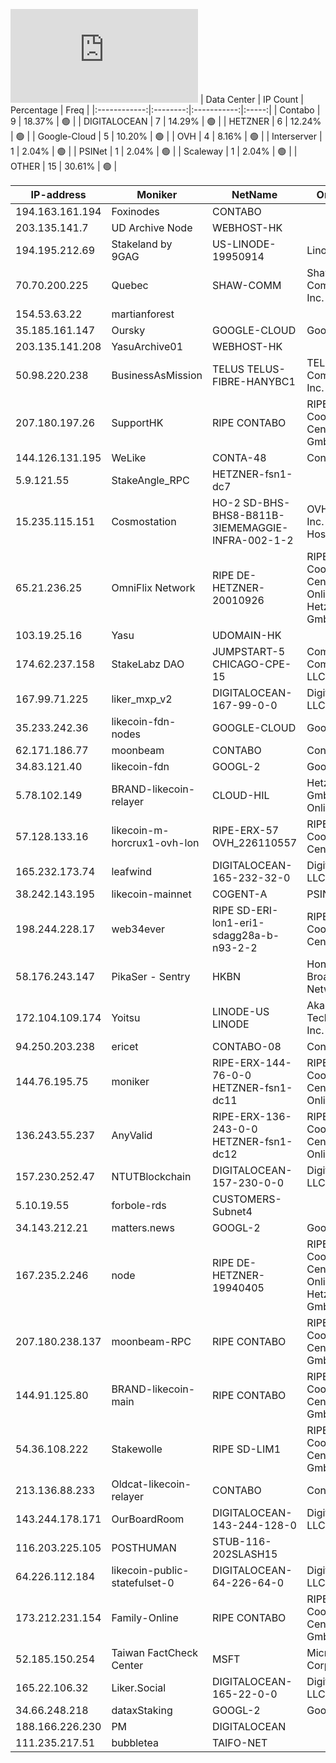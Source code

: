 ![Diagramm](https://github.com/obajay/StateSync-snapshots/blob/main/Projects/Likecoin/1/README.md)
| Data Center | IP Count | Percentage | Freq |
|:------------:|:--------:|:-----------:|:-----:|
| Contabo | 9 | 18.37% | 🟢 |
| DIGITALOCEAN | 7 | 14.29% | 🟢 |
| HETZNER | 6 | 12.24% | 🟢 |
| Google-Cloud | 5 | 10.20% | 🟢 |
| OVH | 4 | 8.16% | 🟢 |
| Interserver | 1 | 2.04% | 🟢 |
| PSINet | 1 | 2.04% | 🟢 |
| Scaleway | 1 | 2.04% | 🟢 |
| OTHER | 15 | 30.61% | 🟢 |

<!-- START_TABLE -->
| IP-address | Moniker | NetName | Organization |
|-------------|-------------|-------------|-------------|
| 194.163.161.194 | Foxinodes | CONTABO |  |
| 203.135.141.7 | UD Archive Node | WEBHOST-HK |  |
| 194.195.212.69 | Stakeland by 9GAG | US-LINODE-19950914 | Linode, LLC |
| 70.70.200.225 | Quebec | SHAW-COMM | Shaw Communications Inc. |
| 154.53.63.22 | martianforest |  |  |
| 35.185.161.147 | Oursky | GOOGLE-CLOUD | Google LLC |
| 203.135.141.208 | YasuArchive01 | WEBHOST-HK |  |
| 50.98.220.238 | BusinessAsMission | TELUS TELUS-FIBRE-HANYBC1 | TELUS Communications Inc. |
| 207.180.197.26 | SupportHK | RIPE CONTABO | RIPE Network Coordination Centre Contabo GmbH |
| 144.126.131.195 | WeLike | CONTA-48 | Contabo Inc. |
| 5.9.121.55 | StakeAngle_RPC | HETZNER-fsn1-dc7 |  |
| 15.235.115.151 | Cosmostation | HO-2 SD-BHS-BHS8-B811B-3IEMEMAGGIE-INFRA-002-1-2 | OVH Hosting, Inc. OVH Hosting, Inc. |
| 65.21.236.25 | OmniFlix Network | RIPE DE-HETZNER-20010926 | RIPE Network Coordination Centre Hetzner Online GmbH Hetzner Online GmbH |
| 103.19.25.16 | Yasu | UDOMAIN-HK |  |
| 174.62.237.158 | StakeLabz DAO | JUMPSTART-5 CHICAGO-CPE-15 | Comcast Cable Communications, LLC |
| 167.99.71.225 | liker_mxp_v2 | DIGITALOCEAN-167-99-0-0 | DigitalOcean, LLC |
| 35.233.242.36 | likecoin-fdn-nodes | GOOGLE-CLOUD | Google LLC |
| 62.171.186.77 | moonbeam | CONTABO | Contabo GmbH |
| 34.83.121.40 | likecoin-fdn | GOOGL-2 | Google LLC |
| 5.78.102.149 | BRAND-likecoin-relayer | CLOUD-HIL | Hetzner Online GmbH Hetzner Online GmbH |
| 57.128.133.16 | likecoin-m-horcrux1-ovh-lon | RIPE-ERX-57 OVH_226110557 | RIPE Network Coordination Centre OVH Ltd |
| 165.232.173.74 | leafwind | DIGITALOCEAN-165-232-32-0 | DigitalOcean, LLC |
| 38.242.143.195 | likecoin-mainnet | COGENT-A | PSINet, Inc. |
| 198.244.228.17 | web34ever | RIPE SD-ERI-lon1-eri1-sdagg28a-b-n93-2-2 | RIPE Network Coordination Centre OVH Ltd |
| 58.176.243.147 | PikaSer - Sentry | HKBN | Hong Kong Broadband Network Ltd |
| 172.104.109.174 | Yoitsu | LINODE-US LINODE | Akamai Technologies, Inc. Linode |
| 94.250.203.238 | ericet | CONTABO-08 | Contabo GmbH |
| 144.76.195.75 | moniker | RIPE-ERX-144-76-0-0 HETZNER-fsn1-dc11 | RIPE Network Coordination Centre Hetzner Online GmbH |
| 136.243.55.237 | AnyValid | RIPE-ERX-136-243-0-0 HETZNER-fsn1-dc12 | RIPE Network Coordination Centre Hetzner Online GmbH |
| 157.230.252.47 | NTUTBlockchain | DIGITALOCEAN-157-230-0-0 | DigitalOcean, LLC |
| 5.10.19.55 | forbole-rds | CUSTOMERS-Subnet4 |  |
| 34.143.212.21 | matters.news | GOOGL-2 | Google LLC |
| 167.235.2.246 | node | RIPE DE-HETZNER-19940405 | RIPE Network Coordination Centre Hetzner Online GmbH Hetzner Online GmbH |
| 207.180.238.137 | moonbeam-RPC | RIPE CONTABO | RIPE Network Coordination Centre Contabo GmbH |
| 144.91.125.80 | BRAND-likecoin-main | RIPE CONTABO | RIPE Network Coordination Centre Contabo GmbH |
| 54.36.108.222 | Stakewolle | RIPE SD-LIM1 | RIPE Network Coordination Centre OVH GmbH |
| 213.136.88.233 | Oldcat-likecoin-relayer | CONTABO | Contabo GmbH |
| 143.244.178.171 | OurBoardRoom | DIGITALOCEAN-143-244-128-0 | DigitalOcean, LLC |
| 116.203.225.105 | POSTHUMAN | STUB-116-202SLASH15 |  |
| 64.226.112.184 | likecoin-public-statefulset-0 | DIGITALOCEAN-64-226-64-0 | DigitalOcean, LLC |
| 173.212.231.154 | Family-Online | RIPE CONTABO | RIPE Network Coordination Centre Contabo GmbH |
| 52.185.150.254 | Taiwan FactCheck Center | MSFT | Microsoft Corporation |
| 165.22.106.32 | Liker.Social | DIGITALOCEAN-165-22-0-0 | DigitalOcean, LLC |
| 34.66.248.218 | dataxStaking | GOOGL-2 | Google LLC |
| 188.166.226.230 | PM | DIGITALOCEAN |  |
| 111.235.217.51 | bubbletea | TAIFO-NET |  |

<!-- END_TABLE -->